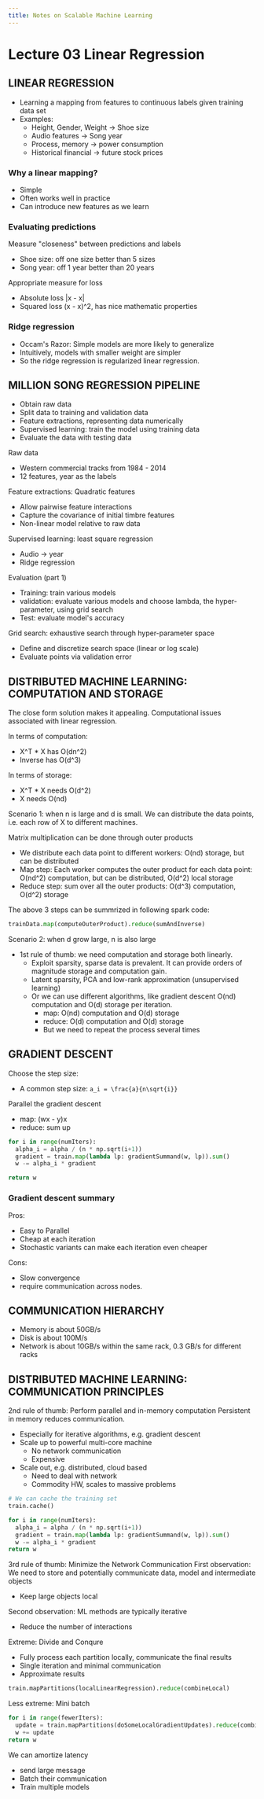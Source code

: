 ```yaml
---
title: Notes on Scalable Machine Learning
---
```


# Lecture 03 Linear Regression

## LINEAR REGRESSION

* Learning a mapping from features to continuous labels given training data set
* Examples:
  * Height, Gender, Weight -> Shoe size
  * Audio features -> Song year
  * Process, memory -> power consumption
  * Historical financial -> future stock prices

### Why a linear mapping?

* Simple
* Often works well in practice
* Can introduce new features as we learn

### Evaluating predictions

Measure "closeness" between predictions and labels

* Shoe size: off one size better than 5 sizes
* Song year: off 1 year better than 20 years

Appropriate measure for loss

* Absolute loss |x - x|
* Squared loss (x - x)^2, has nice mathematic properties

### Ridge regression

* Occam's Razor: Simple models are more likely to generalize
* Intuitively, models with smaller weight are simpler
* So the ridge regression is regularized linear regression.

## MILLION SONG REGRESSION PIPELINE

* Obtain raw data
* Split data to training and validation data
* Feature extractions, representing data numerically
* Supervised learning: train the model using training data
* Evaluate the data with testing data

Raw data

* Western commercial tracks from 1984 - 2014
* 12 features, year as the labels

Feature extractions: Quadratic features

* Allow pairwise feature interactions
* Capture the covariance of initial timbre features
* Non-linear model relative to raw data

Supervised learning: least square regression

* Audio -> year
* Ridge regression

Evaluation (part 1)

* Training: train various models
* validation: evaluate various models and choose lambda, the hyper-parameter,
using grid search
* Test: evaluate model's accuracy

Grid search: exhaustive search through hyper-parameter space

* Define and discretize search space (linear or log scale)
* Evaluate points via validation error

## DISTRIBUTED MACHINE LEARNING: COMPUTATION AND STORAGE

The close form solution makes it appealing.
Computational issues associated with linear regression.

In terms of computation:
* X^T * X has O(dn^2)
* Inverse has O(d^3)

In terms of storage:
* X^T * X needs O(d^2)
* X needs O(nd)

Scenario 1: when n is large and d is small.
We can distribute the data points, i.e. each row of X to different machines.

Matrix multiplication can be done through outer products

* We distribute each data point to different workers: O(nd) storage, but can be
distributed
* Map step: Each worker computes the outer product for each data point: O(nd^2)
computation, but can be distributed, O(d^2) local storage
* Reduce step: sum over all the outer products: O(d^3) computation, O(d^2) storage

The above 3 steps can be summrized in following spark code:

```python
trainData.map(computeOuterProduct).reduce(sumAndInverse)
```

Scenario 2: when d grow large, n is also large

* 1st rule of thumb: we need computation and storage both linearly.
    * Exploit sparsity, sparse data is prevalent. It can provide orders of magnitude
    storage and computation gain.
    * Latent sparsity, PCA and low-rank approximation (unsupervised learning)
    * Or we can use different algorithms, like gradient descent O(nd) computation
    and O(d) storage per iteration.
        * map: O(nd) computation and O(d) storage
        * reduce: O(d) computation and O(d) storage
        * But we need to repeat the process several times

## GRADIENT DESCENT

Choose the step size:

* A common step size: `a_i = \frac{a}{n\sqrt{i}}`

Parallel the gradient descent

* map: (wx - y)x
* reduce: sum up

```python
for i in range(numIters):
  alpha_i = alpha / (n * np.sqrt(i+1))
  gradient = train.map(lambda lp: gradientSummand(w, lp)).sum()
  w -= alpha_i * gradient

return w
```

### Gradient descent summary

Pros:

* Easy to Parallel
* Cheap at each iteration
* Stochastic variants can make each iteration even cheaper

Cons:

* Slow convergence
* require communication across nodes.

## COMMUNICATION HIERARCHY

* Memory is about 50GB/s
* Disk is about 100M/s
* Network is about 10GB/s within the same rack, 0.3 GB/s for different racks

## DISTRIBUTED MACHINE LEARNING: COMMUNICATION PRINCIPLES

2nd rule of thumb: Perform parallel and in-memory computation
Persistent in memory reduces communication.
* Especially for iterative algorithms, e.g. gradient descent
* Scale up to powerful multi-core machine
    * No network communication
    * Expensive
* Scale out, e.g. distributed, cloud based
    * Need to deal with network
    * Commodity HW, scales to massive problems

```python
# We can cache the training set
train.cache()

for i in range(numIters):
  alpha_i = alpha / (n * np.sqrt(i+1))
  gradient = train.map(lambda lp: gradientSummand(w, lp)).sum()
  w -= alpha_i * gradient
return w
```

3rd rule of thumb: Minimize the Network Communication
First observation: We need to store and potentially communicate data, model and
intermediate objects
* Keep large objects local

Second observation: ML methods are typically iterative
* Reduce the number of interactions

Extreme: Divide and Conqure
* Fully process each partition locally, communicate the final results
* Single iteration and minimal communication
* Approximate results

```python
train.mapPartitions(localLinearRegression).reduce(combineLocal)
```

Less extreme: Mini batch

```python
for i in range(fewerIters):
  update = train.mapPartitions(doSomeLocalGradientUpdates).reduce(combineLocalUpdates)
  w += update
return w
```

We can amortize latency
* send large message
* Batch their communication
* Train multiple models
